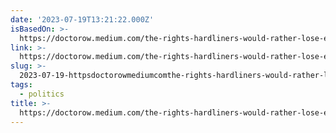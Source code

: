 ```yaml
---
date: '2023-07-19T13:21:22.000Z'
isBasedOn: >-
  https://doctorow.medium.com/the-rights-hardliners-would-rather-lose-elections-than-culture-wars-bc4a1ae3867a
link: >-
  https://doctorow.medium.com/the-rights-hardliners-would-rather-lose-elections-than-culture-wars-bc4a1ae3867a
slug: >-
  2023-07-19-httpsdoctorowmediumcomthe-rights-hardliners-would-rather-lose-elections-than-culture-wars-bc4a1ae3867a
tags:
  - politics
title: >-
  https://doctorow.medium.com/the-rights-hardliners-would-rather-lose-elections-than-culture-wars-bc4a1ae3867a
---
```


